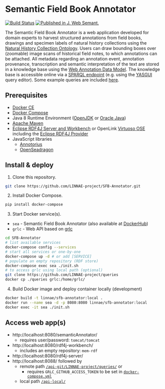 # Semantic Field Book Annotator

[![Build Status](https://travis-ci.org/LINNAE-project/SFB-Annotator.svg?branch=master)](https://travis-ci.org/LINNAE-project/SFB-Annotator)
[![Published in J. Web Semant.](https://img.shields.io/badge/published%20in-JWebSemant-blue.svg)](https://doi.org/10.1016/j.websem.2018.06.002)

The Semantic Field Book Annotator is a web application developed for domain experts to harvest structured annotations from field books, drawings and specimen labels of natural history collections using the [Natural History Collection Ontology](https://github.com/lisestork/NHC-Ontology). Users can draw bounding boxes over (zoomable) image scans of historical field notes, to which annotations can be attached. All metadata regarding an annotation event, annotation provenance, transcription and semantic interpretation of the text are stored in a knowledge base using the [Web Annotation Data Model](https://www.w3.org/TR/annotation-model/). The knowledge base is accessible online via a [SPARQL endpoint](http://makingsense.liacs.nl/rdf4j-server/repositories/NC) (e.g. using the [YASGUI](https://yasgui.triply.cc/) query editor). Some example queries are included [here](https://github.com/lisestork/NHC-Ontology/blob/master/Example_Queries.txt).

## Prerequisites
- [Docker CE](https://docs.docker.com/install/)
- [Docker Compose](https://docs.docker.com/compose/install/)
- Java 8 Runtime Environment ([OpenJDK](https://openjdk.java.net/) or [Oracle Java](https://www.oracle.com/java/technologies/javase-jdk8-downloads.html))
- [Apache Maven](https://maven.apache.org/)
- [Eclipse RDF4J Server and Workbench](https://rdf4j.org/documentation/tools/server-workbench/) or OpenLink [Virtuoso OSE](http://vos.openlinksw.com/owiki/wiki/VOS) including the [Eclipse RDF4J Provider](http://vos.openlinksw.com/owiki/wiki/VOS/VirtSesame2Provider)
- JavaScript libraries
  - [Annotorius](https://annotorious.github.io)
  - [OpenSeadragon](https://openseadragon.github.io/)

## Install & deploy

1. Clone this repository.

```bash
git clone https://github.com/LINNAE-project/SFB-Annotator.git
```
2. Install Docker Compose.

```bash
pip install docker-compose
```

3. Start Docker service(s).

- `sea` - Semantic Field Book Annotator (also available at [DockerHub](https://hub.docker.com/repository/docker/linnae/sfb-annotator))
- `grlc` - Web API based on [grlc](https://www.research-software.nl/software/grlc)

```bash
cd SFB-Annotator
# list available services
docker-compose config --services
# start all services or one-by-one
docker-compose up -d # or add [SERVICE]
# populate an empty repository (RDF store)
docker-compose exec sea ./init.sh
# to access grlc using local path (optional)
git clone https://github.com/LINNAE-project/queries
docker cp ./queries grlc:/home/grlc/
```

4. Build Docker image and deploy container locally (development)

```bash
docker build -t linnae/sfb-annotator:local .
docker run --name sea -d -p 8080:8080 linnae/sfb-annotator:local
docker exec -it sea ./init.sh
```

## Access web app(s)
- http://localhost:8080/semanticAnnotator/
  - requires user/password: `tomcat/tomcat`
- http://localhost:8080/rdf4j-workbench/
  - includes an empty repository: `mem-rdf`
- http://localhost:8080/rdf4j-server/
- http://localhost:8088/ followed by
  - remote path [`/api-git/LINNAE-project/queries/`](http://localhost:8088/api-git/LINNAE-project/queries/) or
    - requires `GRLC_GITHUB_ACCESS_TOKEN` to be set in [`docker-compose.yml`](https://github.com/LINNAE-project/SFB-Annotator/blob/master/docker-compose.yml#L19)
  - local path [`/api-local/`](http://localhost:8088/api-local/)
